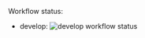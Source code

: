 Workflow status:
+ develop: ![develop workflow status](https://https://github.com/infoshareacademy/jjdzr9-javafanatics/actions/workflows/basic-workflow.yml/badge.svg?branch=develop)






